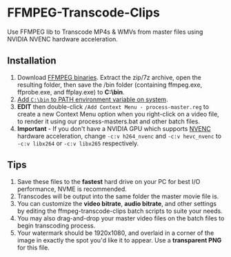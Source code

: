 # FFMPEG-Transcode-Clips
Use FFMPEG lib to Transcode MP4s &amp; WMVs from master files using NVIDIA NVENC hardware acceleration.

## Installation
1. Download [FFMPEG binaries](https://www.gyan.dev/ffmpeg/builds/). Extract the zip/7z archive, open the resulting folder, then save the /bin folder (containing ffmpeg.exe, ffprobe.exe, and ffplay.exe) to **C:\bin**.
1. [Add `C:\bin` to PATH environment variable on system](https://www.architectryan.com/2018/08/31/how-to-change-environment-variables-on-windows-10/).
1. **EDIT** then double-click `/Add Context Menu - process-master.reg` to create a new Context Menu option when you right-click on a video file, to render it using our process-masters.bat and other batch files.
1. **Important** - If you don't have a NVIDIA GPU which supports [NVENC](https://help.elgato.com/hc/en-us/articles/360027954992-Which-NVIDIA-graphic-cards-do-support-NVENC-technology-) hardware acceleration, change `-c:v h264_nvenc` and `-c:v hevc_nvenc` to `-c:v libx264` or `-c:v libx265` respectively.

## Tips
1. Save these files to the **fastest** hard drive on your PC for best I/O performance, NVME is recommended.
1. Transcodes will be output into the same folder the master movie file is.
1. You can customize the **video bitrate**, **audio bitrate**, and other settings by editing the ffmpeg-transcode-clips batch scripts to suite your needs.
1. You may also drag-and-drop your master video files on the batch files to begin transcoding process.
1. Your watermark should be 1920x1080, and overlaid in a corner of the image in exactly the spot you'd like it to appear. Use a **transparent PNG** for this file.
